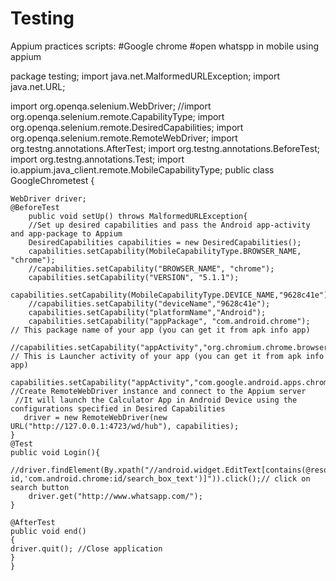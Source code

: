 # Testing
Appium practices scripts:
#Google chrome #open whatspp in mobile using appium


package testing;
import java.net.MalformedURLException;
import java.net.URL;

import org.openqa.selenium.WebDriver;
//import org.openqa.selenium.remote.CapabilityType;
import org.openqa.selenium.remote.DesiredCapabilities;
import org.openqa.selenium.remote.RemoteWebDriver;
import org.testng.annotations.AfterTest;
import org.testng.annotations.BeforeTest;
import org.testng.annotations.Test;
import io.appium.java_client.remote.MobileCapabilityType;
public class GoogleChrometest {
	
	WebDriver driver;
	@BeforeTest
		public void setUp() throws MalformedURLException{
		//Set up desired capabilities and pass the Android app-activity and app-package to Appium
		DesiredCapabilities capabilities = new DesiredCapabilities();
		capabilities.setCapability(MobileCapabilityType.BROWSER_NAME, "chrome");
		//capabilities.setCapability("BROWSER_NAME", "chrome");
		capabilities.setCapability("VERSION", "5.1.1"); 
		capabilities.setCapability(MobileCapabilityType.DEVICE_NAME,"9628c41e");
		//capabilities.setCapability("deviceName","9628c41e");
		capabilities.setCapability("platformName","Android");
	 	capabilities.setCapability("appPackage", "com.android.chrome");
	// This package name of your app (you can get it from apk info app)
		//capabilities.setCapability("appActivity","org.chromium.chrome.browser.document.ChromeLauncherActivity"); // This is Launcher activity of your app (you can get it from apk info app)
		capabilities.setCapability("appActivity","com.google.android.apps.chrome.Main");
	//Create RemoteWebDriver instance and connect to the Appium server
	 //It will launch the Calculator App in Android Device using the configurations specified in Desired Capabilities
	   driver = new RemoteWebDriver(new URL("http://127.0.0.1:4723/wd/hub"), capabilities);
	}
	@Test
	public void Login(){
		//driver.findElement(By.xpath("//android.widget.EditText[contains(@resource-id,'com.android.chrome:id/search_box_text')]")).click();// click on search button
		driver.get("http://www.whatsapp.com/");
	}
	
	@AfterTest
	public void end()
	{
	driver.quit(); //Close application
	}
	}
	






